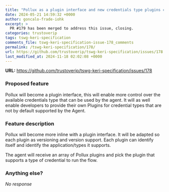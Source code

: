 ```yaml
---
title: "Pollux as a plugin interface and new credentials type plugins can be inserted into the Agent"
date: 2024-05-21 14:59:32 +0000
author: goncalo-frade-iohk
excerpt: >
  PR #179 has been merged to address this issue, closing.
categories: trustoverip
tags: tswg-keri-specification
comments_file: tswg-keri-specification-issue-178_comments
permalink: /tswg-keri-specification/178/
url: https://github.com/trustoverip/tswg-keri-specification/issues/178
last_modified_at: 2024-11-18 02:02:08 +0000
---
```



**URL:** https://github.com/trustoverip/tswg-keri-specification/issues/178

### Proposed feature

Pollux will become a plugin interface, this will enable more control over the available credentials type that can be used by the agent. It will as well enable developers to provide their own Plugins for credential types that are not by default supported by the Agent.

### Feature description

Pollux will become more inline with a plugin interface. 
It will be adapted so each plugin as versioning and version support.
Each plugin can identify itself and identify the application/types it supports.

The agent will receive an array of Pollux plugins and pick the plugin that supports a type of credential to run the flow.

### Anything else?

_No response_